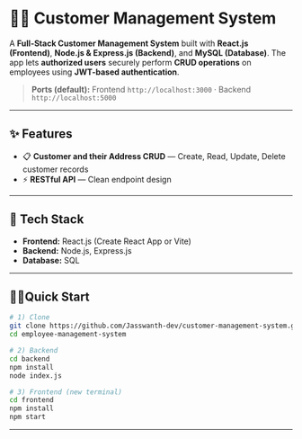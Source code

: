 # 👨‍💼 Customer Management System

A **Full-Stack Customer Management System** built with **React.js (Frontend)**, **Node.js & Express.js (Backend)**, and **MySQL (Database)**. The app lets **authorized users** securely perform **CRUD operations** on employees using **JWT-based authentication**.

> **Ports (default):** Frontend `http://localhost:3000` · Backend `http://localhost:5000`

---

## ✨ Features

* 📋 **Customer and their Address CRUD** — Create, Read, Update, Delete customer records
* ⚡ **RESTful API** — Clean endpoint design

---

## 🧰 Tech Stack

* **Frontend:** React.js (Create React App or Vite)
* **Backend:** Node.js, Express.js
* **Database:** SQL

---


## 🏃‍♂️Quick Start

```bash
# 1) Clone
git clone https://github.com/Jasswanth-dev/customer-management-system.git
cd employee-management-system

# 2) Backend
cd backend
npm install
node index.js

# 3) Frontend (new terminal)
cd frontend
npm install
npm start
```

---


